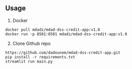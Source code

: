 ## Usage
1. Docker

```
docker pull mdadz/mdad-dss-credit-app:v1.0 
docker run -p 8501:8501 mdadz/mdad-dss-credit-app:v1.0 
```

2. Clone Github repo
```
https://github.com/dadounem/mdad-dss-credit-app.git
pip install -r requirements.txt
streamlit run main.py 
```